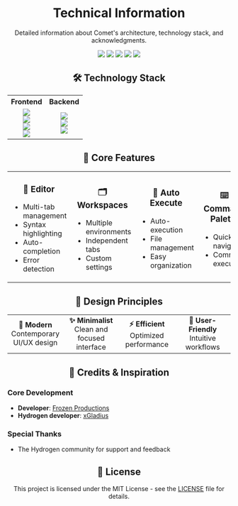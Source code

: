 # <div align="center">Technical Information</div>

<div align="center">
  <p>Detailed information about Comet's architecture, technology stack, and acknowledgments.</p>
</div>

<div align="center">
  <img src="https://img.shields.io/badge/Tauri-FFC131?style=for-the-badge&logo=Tauri&logoColor=white" />
  <img src="https://img.shields.io/badge/React-20232A?style=for-the-badge&logo=react&logoColor=61DAFB" />
  <img src="https://img.shields.io/badge/TypeScript-007ACC?style=for-the-badge&logo=typescript&logoColor=white" />
  <img src="https://img.shields.io/badge/Tailwind_CSS-38B2AC?style=for-the-badge&logo=tailwind-css&logoColor=white" />
  <img src="https://img.shields.io/badge/Rust-000000?style=for-the-badge&logo=rust&logoColor=white" />
</div>

## <div align="center">🛠️ Technology Stack</div>

<div align="center">
  <table>
    <tr>
      <th>Frontend</th>
      <th>Backend</th>
    </tr>
    <tr>
      <td>
        <div align="center">
          <img src="https://img.shields.io/badge/React-20232A?style=for-the-badge&logo=react&logoColor=61DAFB" /><br/>
          <img src="https://img.shields.io/badge/TypeScript-007ACC?style=for-the-badge&logo=typescript&logoColor=white" /><br/>
          <img src="https://img.shields.io/badge/Tailwind_CSS-38B2AC?style=for-the-badge&logo=tailwind-css&logoColor=white" /><br/>
          <img src="https://img.shields.io/badge/Vite-646CFF?style=for-the-badge&logo=vite&logoColor=white" />
        </div>
      </td>
      <td>
        <div align="center">
          <img src="https://img.shields.io/badge/Tauri-FFC131?style=for-the-badge&logo=Tauri&logoColor=white" /><br/>
          <img src="https://img.shields.io/badge/Rust-000000?style=for-the-badge&logo=rust&logoColor=white" /><br/>
          <img src="https://img.shields.io/badge/Cargo-CB171E?style=for-the-badge&logo=rust&logoColor=white" />
        </div>
      </td>
    </tr>
  </table>
</div>

## <div align="center">🎯 Core Features</div>

<div align="center">
  <table>
    <tr>
      <td align="center" width="20%">
        <h3>📝 Editor</h3>
        <ul align="left">
          <li>Multi-tab management</li>
          <li>Syntax highlighting</li>
          <li>Auto-completion</li>
          <li>Error detection</li>
        </ul>
      </td>
      <td align="center" width="20%">
        <h3>🗂️ Workspaces</h3>
        <ul align="left">
          <li>Multiple environments</li>
          <li>Independent tabs</li>
          <li>Custom settings</li>
        </ul>
      </td>
      <td align="center" width="20%">
        <h3>🔄 Auto Execute</h3>
        <ul align="left">
          <li>Auto-execution</li>
          <li>File management</li>
          <li>Easy organization</li>
        </ul>
      </td>
      <td align="center" width="20%">
        <h3>⌨️ Command Palette</h3>
        <ul align="left">
          <li>Quick navigation</li>
          <li>Command execution</li>
        </ul>
      </td>
    </tr>
  </table>
</div>

## <div align="center">💫 Design Principles</div>

<div align="center">
  <table>
    <tr>
      <td align="center" width="25%"><b>🎨 Modern</b><br/>Contemporary UI/UX design</td>
      <td align="center" width="25%"><b>✨ Minimalist</b><br/>Clean and focused interface</td>
      <td align="center" width="25%"><b>⚡ Efficient</b><br/>Optimized performance</td>
      <td align="center" width="25%"><b>🤝 User-Friendly</b><br/>Intuitive workflows</td>
    </tr>
  </table>
</div>

## <div align="center">🙏 Credits & Inspiration</div>

### Core Development

- **Developer**: [Frozen Productions](https://github.com/FrozenProductions)
- **Hydrogen developer**: [xGladius](https://github.com/xGladius)

### Special Thanks

- The Hydrogen community for support and feedback

## <div align="center">📝 License</div>

<div align="center">
  This project is licensed under the MIT License - see the <a href="../LICENSE">LICENSE</a> file for details.
</div>
